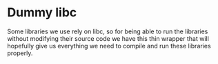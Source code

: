 # Dummy libc

Some libraries we use rely on libc, so for being able to run the libraries 
without modifying their source code we have this thin wrapper that will 
hopefully give us everything we need to compile and run these libraries 
properly.

